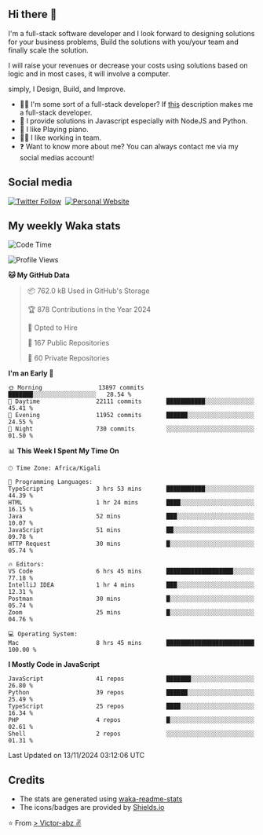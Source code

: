 ## Hi there 👋
I'm a full-stack software developer and I look forward to designing solutions for your business problems, Build the solutions with you/your team and finally scale the solution.

I will raise your revenues or decrease your costs using solutions based on logic and in most cases, it will involve a computer.

simply, I Design, Build, and Improve.

- 👨‍💻 I'm some sort of a full-stack developer? If [this](https://www.w3schools.com/whatis/whatis_fullstack.asp) description makes me a full-stack developer.
- 🌱 I provide solutions in Javascript especially with NodeJS and Python. 
- 🎹 I like Playing piano.
- 👯‍♀️ I like working in team.
- ❓ Want to know more about me? You can always contact me via my social medias account!

## Social media
[![Twitter Follow](https://img.shields.io/twitter/follow/vicky_abz?color=%231DA1F2&label=Twitter&style=for-the-badge&logo=twitter&logoColor=ffffff)](https://twitter.com/vicky_abz)
‎‎ [![Personal Website](https://img.shields.io/static/v1?label=visit&message=victor-abz.com&color=%235F021F&style=for-the-badge)](https://victor-abz.com/)

## My weekly Waka stats
<!--START_SECTION:waka-->
![Code Time](http://img.shields.io/badge/Code%20Time-828%20hrs%2027%20mins-blue)

![Profile Views](http://img.shields.io/badge/Profile%20Views-7-blue)

**🐱 My GitHub Data** 

> 📦 762.0 kB Used in GitHub's Storage 
 > 
> 🏆 878 Contributions in the Year 2024
 > 
> 💼 Opted to Hire
 > 
> 📜 167 Public Repositories 
 > 
> 🔑 60 Private Repositories 
 > 
**I'm an Early 🐤** 

```text
🌞 Morning                13897 commits       ███████░░░░░░░░░░░░░░░░░░   28.54 % 
🌆 Daytime                22111 commits       ███████████░░░░░░░░░░░░░░   45.41 % 
🌃 Evening                11952 commits       ██████░░░░░░░░░░░░░░░░░░░   24.55 % 
🌙 Night                  730 commits         ░░░░░░░░░░░░░░░░░░░░░░░░░   01.50 % 
```


📊 **This Week I Spent My Time On** 

```text
🕑︎ Time Zone: Africa/Kigali

💬 Programming Languages: 
TypeScript               3 hrs 53 mins       ███████████░░░░░░░░░░░░░░   44.39 % 
HTML                     1 hr 24 mins        ████░░░░░░░░░░░░░░░░░░░░░   16.15 % 
Java                     52 mins             ███░░░░░░░░░░░░░░░░░░░░░░   10.07 % 
JavaScript               51 mins             ██░░░░░░░░░░░░░░░░░░░░░░░   09.78 % 
HTTP Request             30 mins             █░░░░░░░░░░░░░░░░░░░░░░░░   05.74 % 

🔥 Editors: 
VS Code                  6 hrs 45 mins       ███████████████████░░░░░░   77.18 % 
IntelliJ IDEA            1 hr 4 mins         ███░░░░░░░░░░░░░░░░░░░░░░   12.31 % 
Postman                  30 mins             █░░░░░░░░░░░░░░░░░░░░░░░░   05.74 % 
Zoom                     25 mins             █░░░░░░░░░░░░░░░░░░░░░░░░   04.76 % 

💻 Operating System: 
Mac                      8 hrs 45 mins       █████████████████████████   100.00 % 
```

**I Mostly Code in JavaScript** 

```text
JavaScript               41 repos            ███████░░░░░░░░░░░░░░░░░░   26.80 % 
Python                   39 repos            ██████░░░░░░░░░░░░░░░░░░░   25.49 % 
TypeScript               25 repos            ████░░░░░░░░░░░░░░░░░░░░░   16.34 % 
PHP                      4 repos             █░░░░░░░░░░░░░░░░░░░░░░░░   02.61 % 
Shell                    2 repos             ░░░░░░░░░░░░░░░░░░░░░░░░░   01.31 % 
```




 Last Updated on 13/11/2024 03:12:06 UTC
<!--END_SECTION:waka-->

## Credits
- The stats are generated using [waka-readme-stats](https://github.com/anmol098/waka-readme-stats)
- The icons/badges are provided by [Shields.io](https://shields.io/)

⭐️ From [> Victor-abz ✌](https://victor-abz.com/)
